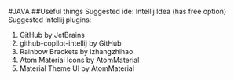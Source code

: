 #JAVA
##Useful things
Suggested ide: Intellij Idea (has free option) <br>
Suggested Intellij plugins: <br>
<ol>
  <li>GitHub by JetBrains</li>
  <li>github-copilot-intellij by GitHub</li>
  <li>Rainbow Brackets by izhangzhihao</li>
  <li>Atom Material Icons by AtomMaterial</li>
  <li>Material Theme UI by AtomMaterial</li>
</ol>
